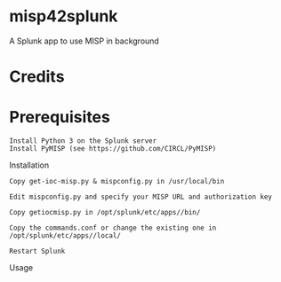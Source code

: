 # misp42splunk
A Splunk app to use MISP in background

# Credits 
# Prerequisites

    Install Python 3 on the Splunk server
    Install PyMISP (see https://github.com/CIRCL/PyMISP)

Installation

    Copy get-ioc-misp.py & mispconfig.py in /usr/local/bin

    Edit mispconfig.py and specify your MISP URL and authorization key

    Copy getiocmisp.py in /opt/splunk/etc/apps//bin/

    Copy the commands.conf or change the existing one in /opt/splunk/etc/apps//local/

    Restart Splunk

Usage
